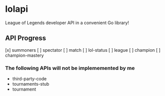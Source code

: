 # lolapi

League of Legends developer API in a convenient Go library!

## API Progress
[x] summoners
[ ] spectator
[ ] match
[ ] lol-status
[ ] league
[ ] champion
[ ] champion-mastery

### The following APIs will not be implememented by me
* third-party-code
* tournaments-stub
* tournament
